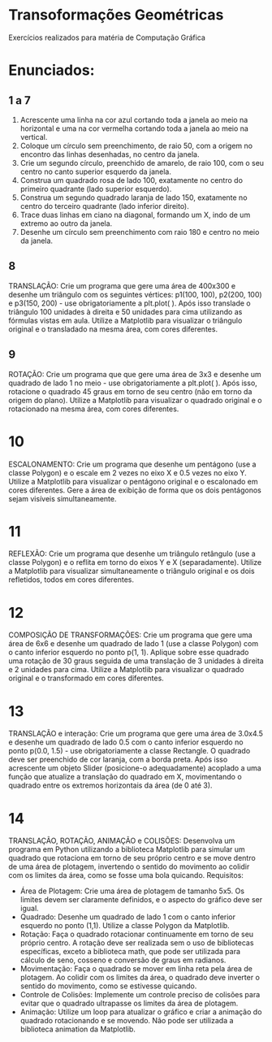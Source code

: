 # Transoformações Geométricas

Exercícios realizados para matéria de Computação Gráfica

# Enunciados:

## 1 a 7

1. Acrescente uma linha na cor azul cortando toda a janela ao meio na horizontal e uma na cor
vermelha cortando toda a janela ao meio na vertical.
2. Coloque um círculo sem preenchimento, de raio 50, com a origem no encontro das linhas
desenhadas, no centro da janela.
3. Crie um segundo círculo, preenchido de amarelo, de raio 100, com o seu centro no canto superior
esquerdo da janela.
4. Construa um quadrado rosa de lado 100, exatamente no centro do primeiro quadrante (lado
superior esquerdo).
5. Construa um segundo quadrado laranja de lado 150, exatamente no centro do terceiro quadrante
(lado inferior direito).
6. Trace duas linhas em ciano na diagonal, formando um X, indo de um extremo ao outro da janela.
7. Desenhe um círculo sem preenchimento com raio 180 e centro no meio da janela.

## 8

TRANSLAÇÃO: Crie um programa que gere uma área de 400x300 e desenhe um triângulo com os
seguintes vértices: p1(100, 100), p2(200, 100) e p3(150, 200) - use obrigatoriamente a plt.plot( ).
Após isso translade o triângulo 100 unidades à direita e 50 unidades para cima utilizando as fórmulas
vistas em aula. Utilize a Matplotlib para visualizar o triângulo original e o transladado na mesma área,
com cores diferentes.

## 9

ROTAÇÃO: Crie um programa que que gere uma área de 3x3 e desenhe um quadrado de lado 1 no
meio - use obrigatoriamente a plt.plot( ). Após isso, rotacione o quadrado 45 graus em torno de seu
centro (não em torno da origem do plano). Utilize a Matplotlib para visualizar o quadrado original e o
rotacionado na mesma área, com cores diferentes.

# 10

ESCALONAMENTO: Crie um programa que desenhe um pentágono (use a classe Polygon) e o
escale em 2 vezes no eixo X e 0.5 vezes no eixo Y. Utilize a Matplotlib para visualizar o pentágono
original e o escalonado em cores diferentes. Gere a área de exibição de forma que os dois
pentágonos sejam visíveis simultaneamente.

# 11

REFLEXÃO: Crie um programa que desenhe um triângulo retângulo (use a classe Polygon) e o
reflita em torno do eixos Y e X (separadamente). Utilize a Matplotlib para visualizar simultaneamente o
triângulo original e os dois refletidos, todos em cores diferentes.

# 12

COMPOSIÇÃO DE TRANSFORMAÇÕES: Crie um programa que gere uma área de 6x6 e desenhe
um quadrado de lado 1 (use a classe Polygon) com o canto inferior esquerdo no ponto p(1, 1).
Aplique sobre esse quadrado uma rotação de 30 graus seguida de uma translação de 3 unidades à
direita e 2 unidades para cima. Utilize a Matplotlib para visualizar o quadrado original e o
transformado em cores diferentes.

# 13

TRANSLAÇÃO e interação: Crie um programa que gere uma área de 3.0x4.5 e desenhe um
quadrado de lado 0.5 com o canto inferior esquerdo no ponto p(0.0, 1.5) - use obrigatoriamente a
classe Rectangle. O quadrado deve ser preenchido de cor laranja, com a borda preta. Após isso
acrescente um objeto Slider (posicione-o adequadamente) acoplado a uma função que atualize a
translação do quadrado em X, movimentando o quadrado entre os extremos horizontais da área (de 0
até 3).

# 14

TRANSLAÇÃO, ROTAÇÃO, ANIMAÇÃO e COLISÕES: Desenvolva um programa em Python
utilizando a biblioteca Matplotlib para simular um quadrado que rotaciona em torno de seu próprio
centro e se move dentro de uma área de plotagem, invertendo o sentido do movimento ao colidir com
os limites da área, como se fosse uma bola quicando.
Requisitos:
- Área de Plotagem: Crie uma área de plotagem de tamanho 5x5. Os limites devem ser claramente
definidos, e o aspecto do gráfico deve ser igual.
- Quadrado: Desenhe um quadrado de lado 1 com o canto inferior esquerdo no ponto (1,1). Utilize a
classe Polygon da Matplotlib.
- Rotação: Faça o quadrado rotacionar continuamente em torno de seu próprio centro. A rotação
deve ser realizada sem o uso de bibliotecas específicas, exceto a biblioteca math, que pode ser
utilizada para cálculo de seno, cosseno e conversão de graus em radianos.
- Movimentação: Faça o quadrado se mover em linha reta pela área de plotagem. Ao colidir com os
limites da área, o quadrado deve inverter o sentido do movimento, como se estivesse quicando.
- Controle de Colisões: Implemente um controle preciso de colisões para evitar que o quadrado
ultrapasse os limites da área de plotagem.
- Animação: Utilize um loop para atualizar o gráfico e criar a animação do quadrado rotacionando e
se movendo. Não pode ser utilizada a biblioteca animation da Matplotlib.